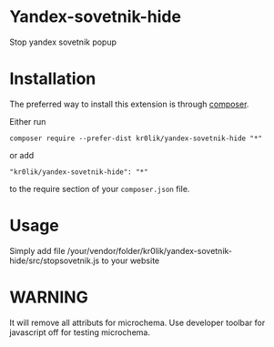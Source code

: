 # Yandex-sovetnik-hide
Stop yandex sovetnik popup

# Installation

The preferred way to install this extension is through [composer](http://getcomposer.org/download/).

Either run

```
composer require --prefer-dist kr0lik/yandex-sovetnik-hide "*"
```

or add

```
"kr0lik/yandex-sovetnik-hide": "*"
```

to the require section of your `composer.json` file.


# Usage
Simply add file /your/vendor/folder/kr0lik/yandex-sovetnik-hide/src/stopsovetnik.js to your website

# WARNING
It will remove all attributs for microchema. Use developer toolbar for javascript off for testing microchema.
